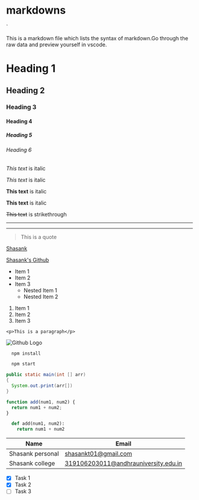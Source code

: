 # markdowns

`<p> This is a markdown file which lists the syntax of markdown.Go through the raw data and preview yourself in vscode.<p>

<!-- Headings -->

# Heading 1

## Heading 2

### Heading 3

#### Heading 4

##### Heading 5

###### Heading 6

<!-- Italics -->

_This text_ is italic

_This text_ is italic

<!-- Strong -->

**This text** is italic

**This text** is italic

<!-- Strikethrough -->

~~This text~~ is strikethrough

<!-- Horizontal Rule -->

---

---

<!-- Blockquote -->

> This is a quote

<!-- Links -->

[Shasank](https://github.com/greenlant)

[Shasank's Github](https://github.com/greenlant "Shasank's Github")

<!-- UL -->

- Item 1
- Item 2
- Item 3
  - Nested Item 1
  - Nested Item 2

<!-- OL -->

1. Item 1
1. Item 2
1. Item 3

<!-- Inline Code Block -->

`<p>This is a paragraph</p>`

<!-- Images -->

![Github Logo](https://encrypted-tbn0.gstatic.com/images?q=tbn:ANd9GcRIPPlnUnhPRbSLfZr0TctDI3RN7mB7hqw8aqJjMCZaS9NvUQk&s)

<!-- Github Markdown -->

<!-- Code Blocks -->

```bash
  npm install

  npm start
```

```java
public static main(int [] arr)
{
  System.out.print(arr[])
}
```

```javascript
function add(num1, num2) {
  return num1 + num2;
}
```

```python
  def add(num1, num2):
    return num1 + num2
```

<!-- Tables -->

| Name             | Email                                |
| ---------------- | ------------------------------------ |
| Shasank personal | shasankt01@gmail.com                 |
| Shasank college  | 319106203011@andhrauniversity.edu.in |

<!-- Task List -->

- [x] Task 1
- [x] Task 2
- [ ] Task 3
